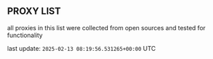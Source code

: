 ## PROXY LIST

all proxies in this list were collected from open sources and tested for functionality

last update: `2025-02-13 08:19:56.531265+00:00` UTC